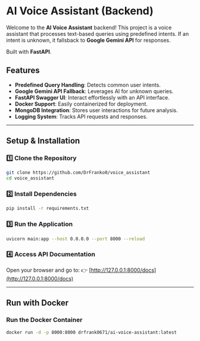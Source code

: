 # AI Voice Assistant (Backend)

Welcome to the **AI Voice Assistant** backend! This project is a voice assistant that processes text-based queries using predefined intents. If an intent is unknown, it fallsback to **Google Gemini API** for responses.

Built with **FastAPI**.

## Features

-  **Predefined Query Handling**: Detects common user intents.
-  **Google Gemini API Fallback**: Leverages AI for unknown queries.
-  **FastAPI Swagger UI**: Interact effortlessly with an API interface.
-  **Docker Support**: Easily containerized for deployment.
-  **MongoDB Integration**: Stores user interactions for future analysis.
-  **Logging System**: Tracks API requests and responses.

---

##  Setup & Installation

### 1️⃣ Clone the Repository
```bash
git clone https://github.com/DrFranko0/voice_assistant
cd voice_assistant
```

### 2️⃣ Install Dependencies
```bash
pip install -r requirements.txt
```

### 3️⃣ Run the Application
```bash
uvicorn main:app --host 0.0.0.0 --port 8000 --reload
```

### 4️⃣ Access API Documentation
Open your browser and go to:
👉 [http://127.0.0.1:8000/docs](http://127.0.0.1:8000/docs)

---

##  Run with Docker

### Run the Docker Container
```bash
docker run -d -p 8000:8000 drfrank0671/ai-voice-assistant:latest
```
